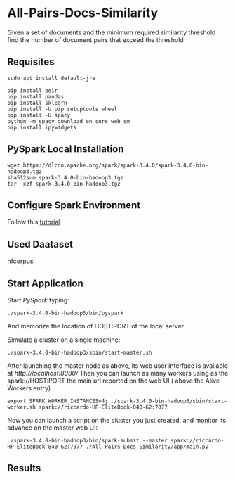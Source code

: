 # All-Pairs-Docs-Similarity
Given a set of documents and the minimum required similarity threshold find the number of document pairs that exceed the threshold

## Requisites
```console
sudo apt install default-jre
```

```console
pip install beir
pip install pandas
pip install sklearn
pip install -U pip setuptools wheel
pip install -U spacy
python -m spacy download en_core_web_sm
pip install ipywidgets
```

## PySpark Local Installation
```console
wget https://dlcdn.apache.org/spark/spark-3.4.0/spark-3.4.0-bin-hadoop3.tgz
sha512sum spark-3.4.0-bin-hadoop3.tgz
tar -xzf spark-3.4.0-bin-hadoop3.tgz
```

## Configure Spark Environment
Follow this [tutorial](https://phoenixnap.com/kb/install-spark-on-ubuntu) 

## Used Daataset
[nfcorpus](https://www.cl.uni-heidelberg.de/statnlpgroup/nfcorpus/)


## Start Application
Start *PySpark* typing:
```console
./spark-3.4.0-bin-hadoop3/bin/pyspark
```

And memorize the location of HOST:PORT of the local server

Simulate a cluster on a single machine:

```console
./spark-3.4.0-bin-hadoop3/sbin/start-master.sh
```

After launching the master node as above, its web user interface is available at *http://localhost:8080/* Then you can launch as many workers using as the spark://HOST:PORT the main url reported on the web UI ( above the Alive Workers entry)

```console
export SPARK_WORKER_INSTANCES=4; ./spark-3.4.0-bin-hadoop3/sbin/start-worker.sh spark://riccardo-HP-EliteBook-840-G2:7077
```

Now you can launch a script on the cluster you just created, and monitor its advance on the master web UI:
```console
./spark-3.4.0-bin-hadoop3/bin/spark-submit --master spark://riccardo-HP-EliteBook-840-G2:7077 ./All-Pairs-Docs-Similarity/app/main.py
```

## Results
